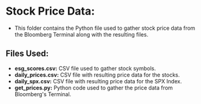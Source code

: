 # Stock Price Data:

- This folder contains the Python file used to gather stock price data from the Bloomberg Terminal along with the resulting files.

## Files Used:
- **esg_scores.csv:** CSV file used to gather stock symbols.
- **daily_prices.csv:** CSV file with resulting price data for the stocks.
- **daily_spx.csv:** CSV file with resulting price data for the SPX Index.
- **get_prices.py:** Python code used to gather the price data from Bloomberg's Terminal.

